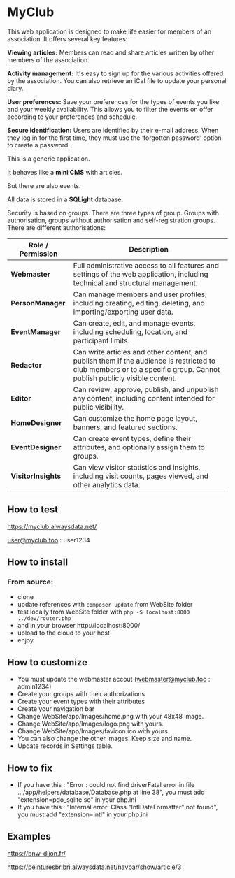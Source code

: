 # MyClub

This web application is designed to make life easier for members of an association. It offers several key features:

**Viewing articles:** Members can read and share articles written by other members of the association.

**Activity management:** It's easy to sign up for the various activities offered by the association. You can also retrieve an iCal file to update your personal diary.

**User preferences:** Save your preferences for the types of events you like and your weekly availability. This allows you to filter the events on offer according to your preferences and schedule.

**Secure identification:** Users are identified by their e-mail address. When they log in for the first time, they must use the ‘forgotten password’ option to create a password.


This is a generic application.

It behaves like a **mini CMS** with articles.

But there are also events.

All data is stored in a **SQLight** database.

Security is based on groups. There are three types of group. Groups with authorisation, groups without authorisation and self-registration groups. There are different authorisations: 

| Role / Permission  | Description |
|--------------------|-------------|
| **Webmaster**      | Full administrative access to all features and settings of the web application, including technical and structural management. |
| **PersonManager**  | Can manage members and user profiles, including creating, editing, deleting, and importing/exporting user data. |
| **EventManager**   | Can create, edit, and manage events, including scheduling, location, and participant limits. |
| **Redactor**       | Can write articles and other content, and publish them if the audience is restricted to club members or to a specific group. Cannot publish publicly visible content. |
| **Editor**         | Can review, approve, publish, and unpublish any content, including content intended for public visibility. |
| **HomeDesigner**   | Can customize the home page layout, banners, and featured sections. |
| **EventDesigner**  | Can create event types, define their attributes, and optionally assign them to groups. |
| **VisitorInsights**| Can view visitor statistics and insights, including visit counts, pages viewed, and other analytics data. |


## How to test
https://myclub.alwaysdata.net/

user@myclub.foo : user1234

## How to install

### From source: 

- clone
- update references with ```composer update``` from WebSite folder
- test locally from WebSite folder with ```php -S localhost:8000 ../dev/router.php```
- and in your browser http://localhost:8000/
- upload to the cloud to your host
- enjoy

## How to customize

- You must update the webmaster accout (webmaster@myclub.foo : admin1234)
- Create your groups with their authorizations
- Create your event types with their attributes
- Create your navigation bar
- Change WebSite/app/Images/home.png with your 48x48 image.
- Change WebSite/app/Images/logo.png with yours.
- Change WebSite/app/Images/favicon.ico with yours.
- You can also change the other images. Keep size and name.
- Update records in Settings table.

## How to fix

- If you have this : "Error : could not find driverFatal error in file .../app/helpers/database/Database.php at line 38", you must add "extension=pdo_sqlite.so" in your php.ini
- If you have this : "Internal error: Class "IntlDateFormatter" not found", you must add "extension=intl" in your php.ini

## Examples
https://bnw-dijon.fr/

https://peinturesbribri.alwaysdata.net/navbar/show/article/3


